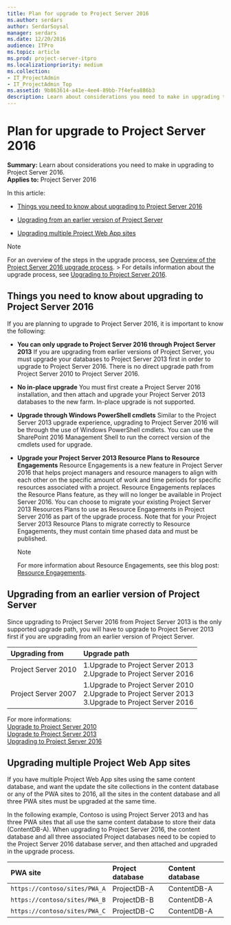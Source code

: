 ```yaml
---
title: Plan for upgrade to Project Server 2016
ms.author: serdars
author: SerdarSoysal
manager: serdars
ms.date: 12/20/2016
audience: ITPro
ms.topic: article
ms.prod: project-server-itpro
ms.localizationpriority: medium
ms.collection:
- IT_ProjectAdmin
- IT_ProjectAdmin_Top
ms.assetid: 9b863614-a41e-4ee4-89bb-7f4efea886b3
description: Learn about considerations you need to make in upgrading to Project Server 2016.
---
```


# Plan for upgrade to Project Server 2016
 
 **Summary:** Learn about considerations you need to make in upgrading to Project Server 2016.<br/>
**Applies to:** Project Server 2016
  
In this article:
  
- [Things you need to know about upgrading to Project Server 2016](plan-for-upgrade-to-project-server-2016.md#thingknow)
    
- [ Upgrading from an earlier version of Project Server](plan-for-upgrade-to-project-server-2016.md#Upg)
    
- [ Upgrading multiple Project Web App sites](plan-for-upgrade-to-project-server-2016.md#MultPWA)
    
> [!NOTE]
> For an overview of the steps in the upgrade process, see [Overview of the Project Server 2016 upgrade process](overview-of-the-project-server-2016-upgrade-process.md). > For details information about the upgrade process, see [Upgrading to Project Server 2016](upgrading-to-project-server-2016.md). 
  
## Things you need to know about upgrading to Project Server 2016
<a name="thingknow"> </a>

If you are planning to upgrade to Project Server 2016, it is important to know the following:
  
- **You can only upgrade to Project Server 2016 through Project Server 2013** If you are upgrading from earlier versions of Project Server, you must upgrade your databases to Project Server 2013 first in order to upgrade to Project Server 2016. There is no direct upgrade path from Project Server 2010 to Project Server 2016.
    
- **No in-place upgrade** You must first create a Project Server 2016 installation, and then attach and upgrade your Project Server 2013 databases to the new farm. In-place upgrade is not supported.
    
- **Upgrade through Windows PowerShell cmdlets** Similar to the Project Server 2013 upgrade experience, upgrading to Project Server 2016 will be through the use of Windows PowerShell cmdlets. You can use the SharePoint 2016 Management Shell to run the correct version of the cmdlets used for upgrade.
    
- **Upgrade your Project Server 2013 Resource Plans to Resource Engagements** Resource Engagements is a new feature in Project Server 2016 that helps project managers and resource managers to align with each other on the specific amount of work and time periods for specific resources associated with a project. Resource Engagements replaces the Resource Plans feature, as they will no longer be available in Project Server 2016. You can choose to migrate your existing Project Server 2013 Resources Plans to use as Resource Engagements in Project Server 2016 as part of the upgrade process. Note that for your Project Server 2013 Resource Plans to migrate correctly to Resource Engagements, they must contain time phased data and must be published.
    
    > [!NOTE]
    > For more information about Resource Engagements, see this blog post: [Resource Engagements](https://go.microsoft.com/fwlink/?LinkID=620823&amp;amp;clcid=0x409). 
  
## Upgrading from an earlier version of Project Server
<a name="Upg"> </a>

Since upgrading to Project Server 2016 from Project Server 2013 is the only supported upgrade path, you will have to upgrade to Project Server 2013 first if you are upgrading from an earlier version of Project Server.
  

|**Upgrading from**|**Upgrade path**|
|:-----|:-----|
|Project Server 2010  <br/> | 1.Upgrade to Project Server 2013 <br/> 2.Upgrade to Project Server  2016 <br/>|
|Project Server 2007  <br/> |1.Upgrade to Project Server 2010 <br/> 2.Upgrade to Project Server 2013 <br/> 3.Upgrade to Project Server 2016 <br/>|

For more informations:<br/>
[Upgrade to Project Server 2010](/previous-versions/office/project-server-2010/gg502590(v=office.14)) <br/> 
[Upgrade to Project Server 2013](./upgrade-to-project-server-2016.md) <br/> 
[Upgrading to Project Server 2016](upgrading-to-project-server-2016.md) <br/> 
   
## Upgrading multiple Project Web App sites
<a name="MultPWA"> </a>

If you have multiple Project Web App sites using the same content database, and want the update the site collections in the content database or any of the PWA sites to 2016, all the sites in the content database and all three PWA sites must be upgraded at the same time.
  
In the following example, Contoso is using Project Server 2013 and has three PWA sites that all use the same content database to store their data (ContentDB-A). When upgrading to Project Server 2016, the content database and all three associated Project databases need to be copied to the Project Server 2016 database server, and then attached and upgraded in the upgrade process.
  

| **PWA site**                         | **Project database** | **Content database** |
|:-------------------------------------|:---------------------|:---------------------|
| `https://contoso/sites/PWA_A`  <br/> | ProjectDB-A  <br/>   | ContentDB-A  <br/>   |
| `https://contoso/sites/PWA_B`  <br/> | ProjectDB-B  <br/>   | ContentDB-A  <br/>   |
| `https://contoso/sites/PWA_C`  <br/> | ProjectDB-C  <br/>   | ContentDB-A  <br/>   |
